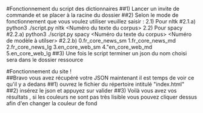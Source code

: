 #Fonctionnement du script des dictionnaires 
##1) Lancer un invite de commande et se placer à la racine du dossier
##2) Selon le mode de fonctionnement que vous voulez utiliser veuillez saisir : 
        2.1) Pour nltk 
            #2.1.a) python3 ./script.py nltk <Numéro du texte du corpus> <Nom du json sortant>
        2.2) Pour spacy 
            #2.2.a) python3 ./script.py spacy <Numéro du texte du corpus> <Nom du json sortant> <Numéro de modèle à utilser>
            #2.2.b) 0.fr_core_news_sm 1.fr_core_news_md 2.fr_core_news_lg 3.en_core_web_sm 4."en_core_web_md 5.en_core_web_lg
    ##3) Une fois le script terminer un json du nom choisi sera dans le dossier ressource 

#Fonctionnement du site !  
    ##Bravo vous avez récupéré votre JSON maintenant il est temps de voir ce qu'il y a dedans 
    ##1) ouvrez le fichier du répertoire intitulé "index.html"
    ##2) insérez le json et appuyez sur valider 
    ##3) Voilà vous avez vos résultats , si les couleurs ne sont pas très lisible vous pouvez cliquer dessus afin d'en changer la couleur de fond 

